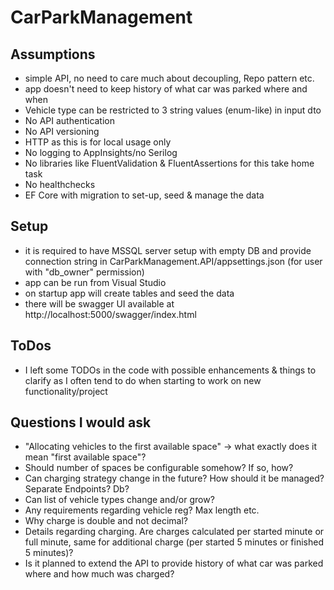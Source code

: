 # CarParkManagement


## Assumptions
- simple API, no need to care much about decoupling, Repo pattern etc.
- app doesn't need to keep history of what car was parked where and when
- Vehicle type can be restricted to 3 string values (enum-like) in input dto
- No API authentication
- No API versioning
- HTTP as this is for local usage only
- No logging to AppInsights/no Serilog
- No libraries like FluentValidation & FluentAssertions for this take home task
- No healthchecks
- EF Core with migration to set-up, seed & manage the data

## Setup
- it is required to have MSSQL server setup with empty DB and provide connection string in CarParkManagement.API/appsettings.json (for user with "db_owner" permission)
- app can be run from Visual Studio
- on startup app will create tables and seed the data
- there will be swagger UI available at http://localhost:5000/swagger/index.html

## ToDos
- I left some TODOs in the code with possible enhancements & things to clarify as I often tend to do when starting to work on new functionality/project

## Questions I would ask
- "Allocating vehicles to the first available space" -> what exactly does it mean "first available space"?
- Should number of spaces be configurable somehow? If so, how?
- Can charging strategy change in the future? How should it be managed? Separate Endpoints? Db?
- Can list of vehicle types change and/or grow?
- Any requirements regarding vehicle reg? Max length etc.
- Why charge is double and not decimal?
- Details regarding charging. Are charges calculated per started minute or full minute, same for additional charge (per started 5 minutes or finished 5 minutes)?
- Is it planned to extend the API to provide history of what car was parked where and how much was charged?
